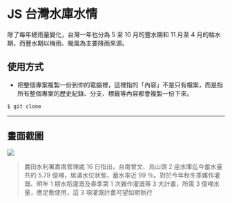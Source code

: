 # JS 台灣水庫水情

除了每年總雨量變化，台灣一年也分為 5 至 10 月的豐水期和 11 月至 4 月的枯水期，而豐水期以梅雨、颱風為主要降雨來源。

## 使用方式
- 把整個專案複製一份到你的電腦裡，這裡指的「內容」不是只有檔案，而是指所有整個專案的歷史紀錄、分支、標籤等內容都會複製一份下來。
```sh
$ git clone
```

----

## 畫面截圖
![](https://i.imgur.com/dFB3jFE.png)
> 農田水利署嘉南管理處 16 日指出，台南曾文、烏山頭 2 座水庫迄今蓄水量共約 5.79 億噸，居滿水位狀態，蓄水率近 99 ％。對於今年秋冬季雜作灌溉、明年 1 期水稻灌溉及春季第 1 次雜作灌溉等 3 大計畫，所需 3 億噸水量，應足敷使用，這 3 項灌溉計畫可望如期執行
